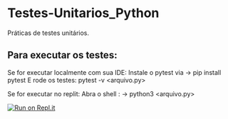 # Testes-Unitarios_Python
Práticas de testes unitários.

## Para executar os testes:
Se for executar localmente com sua IDE:
Instale o pytest via -> pip install pytest
E rode os testes: pytest -v <arquivo.py>

Se for executar no replit:
Abra o shell : -> python3 <arquivo.py>

[![Run on Repl.it](https://replit.com/badge/github/DavidSilveira80/Testes-Unitarios_Python)](https://replit.com/new/github/DavidSilveira80/Testes-Unitarios_Python)